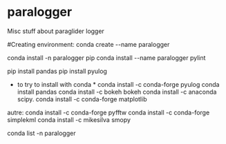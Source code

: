 # paralogger
Misc stuff about paraglider logger


#Creating environment:
conda create --name paralogger

conda install -n paralogger pip
conda install --name paralogger pylint


pip install pandas
pip install pyulog
* to try to install with conda *
conda install -c conda-forge pyulog
conda install pandas
conda install -c bokeh bokeh
conda install -c anaconda scipy.
conda install -c conda-forge matplotlib 

autre:
conda install -c conda-forge pyfftw
conda install -c conda-forge simplekml
conda install -c mikesilva smopy




conda list -n paralogger


